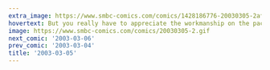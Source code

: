 ```yaml
---
extra_image: https://www.smbc-comics.com/comics/1428186776-20030305-2after.png
hovertext: But you really have to appreciate the workmanship on the packaging.
image: https://www.smbc-comics.com/comics/20030305-2.gif
next_comic: '2003-03-06'
prev_comic: '2003-03-04'
title: '2003-03-05'
---
```


